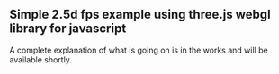 ## Simple 2.5d fps example using three.js webgl library for javascript

A complete explanation of what is going on is in the works and will be available shortly.
